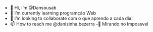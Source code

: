 - 👋 Hi, I’m @Dansousab
- 🌱 I’m currently learning programção Web
- 💞️ I’m looking to collaborate  com o que aprendo a cada dia!
- 📫 How to reach me  @danizinha.bezerra
-🏹  Mirando no Impossvel
<!---
Dansousab/Dansousab is a ✨ special ✨ repository because its `README.md` (this file) appears on your GitHub profile.
You can click the Preview link to take a look at your changes.
--->
